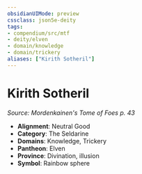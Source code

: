 ```yaml
---
obsidianUIMode: preview
cssclass: json5e-deity
tags:
- compendium/src/mtf
- deity/elven
- domain/knowledge
- domain/trickery
aliases: ["Kirith Sotheril"]
---
```

# Kirith Sotheril
*Source: Mordenkainen's Tome of Foes p. 43* 

- **Alignment**: Neutral Good
- **Category**: The Seldarine
- **Domains**: Knowledge, Trickery
- **Pantheon**: Elven
- **Province**: Divination, illusion
- **Symbol**: Rainbow sphere